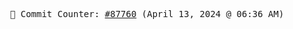 <p align="center">
    <samp>
        📮 Commit Counter: <a href="https://github.com/Javascript-void0/Javascript-void0/commits/main">#87760</a> (April 13, 2024 @ 06:36 AM)
    </samp>
</p>